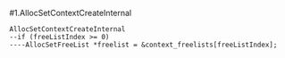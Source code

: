 #1.AllocSetContextCreateInternal

```
AllocSetContextCreateInternal
--if (freeListIndex >= 0)
----AllocSetFreeList *freelist = &context_freelists[freeListIndex];
```